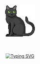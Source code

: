 <p align="center">
  <img src="black_cat.gif" width="100" />
  <br>
  <br>
  <br>
  <br>
  <a href="https://git.io/typing-svg"><img src="https://readme-typing-svg.demolab.com?font=Sixtyfour&pause=980&color=D5D5D5&center=true&vCenter=true&random=false&lines=HEY+THERE+!;I'M+A+UI+DEVELOPER;React.JS+%26+Figma" alt="Typing SVG" /></a>